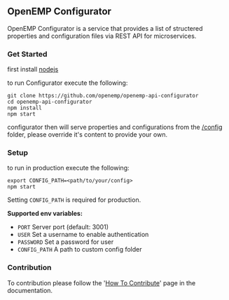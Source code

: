 ## OpenEMP Configurator
OpenEMP Configurator is a service that provides a list of structered properties and configuration files
via REST API for microservices.

### Get Started
first install [nodejs](https://nodejs.org/)

to run Configurator execute the following:
```shell script
git clone https://github.com/openemp/openemp-api-configurator
cd openemp-api-configurator
npm install 
npm start
```
configurator then will serve properties and configurations from the [/config](test/config) folder, please override it's content to provide your own.

### Setup

to run in production execute the following:
```shell script
export CONFIG_PATH=<path/to/your/config>
npm start
```
Setting `CONFIG_PATH` is required for production.

**Supported env variables:**
- `PORT` Server port (default: 3001)  
- `USER` Set a username to enable authentication
- `PASSWORD` Set a password for user
- `CONFIG_PATH` A path to custom config folder

### Contribution
To contribution please follow the '[How To Contribute](https://docs.openemp.org)' page in the documentation.


